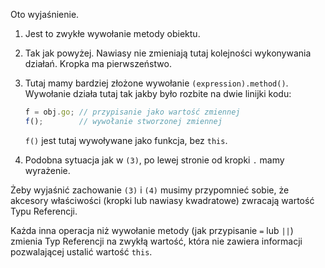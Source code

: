 
Oto wyjaśnienie.

1. Jest to zwykłe wywołanie metody obiektu.

2. Tak jak powyżej. Nawiasy nie zmieniają tutaj kolejności wykonywania działań. Kropka ma pierwszeństwo.

3. Tutaj mamy bardziej złożone wywołanie `(expression).method()`. Wywołanie działa tutaj tak jakby było rozbite na dwie linijki kodu:

    ```js no-beautify
    f = obj.go; // przypisanie jako wartość zmiennej
    f();        // wywołanie stworzonej zmiennej
    ```

    `f()` jest tutaj wywoływane jako funkcja, bez `this`.

4. Podobna sytuacja jak w `(3)`, po lewej stronie od kropki `.` mamy wyrażenie.

Żeby wyjaśnić zachowanie `(3)` i `(4)` musimy przypomnieć sobie, że akcesory właściwości (kropki lub nawiasy kwadratowe) zwracają wartość Typu Referencji.

Każda inna operacja niż wywołanie metody (jak przypisanie `=` lub `||`) zmienia Typ Referencji na zwykłą wartość, która nie zawiera informacji pozwalającej ustalić wartość `this`.
